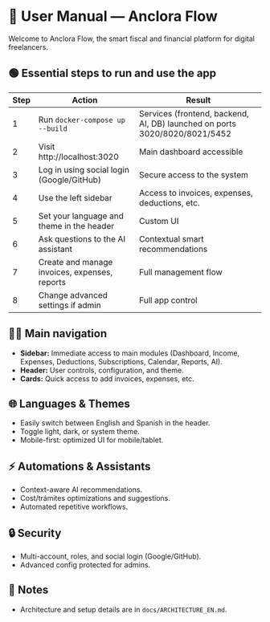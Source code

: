 # 📖 User Manual — Anclora Flow

Welcome to Anclora Flow, the smart fiscal and financial platform for digital freelancers.

## 🟢 Essential steps to run and use the app

| Step | Action                                   | Result                                      |
|------|------------------------------------------|---------------------------------------------|
| 1    | Run `docker-compose up --build`          | Services (frontend, backend, AI, DB) launched on ports 3020/8020/8021/5452 |
| 2    | Visit http://localhost:3020              | Main dashboard accessible                   |
| 3    | Log in using social login (Google/GitHub)| Secure access to the system                 |
| 4    | Use the left sidebar                     | Access to invoices, expenses, deductions, etc. |
| 5    | Set your language and theme in the header| Custom UI                                   |
| 6    | Ask questions to the AI assistant        | Contextual smart recommendations            |
| 7    | Create and manage invoices, expenses, reports | Full management flow                   |
| 8    | Change advanced settings if admin        | Full app control                            |

## 🧑‍💻 Main navigation

- **Sidebar:** Immediate access to main modules (Dashboard, Income, Expenses, Deductions, Subscriptions, Calendar, Reports, AI).
- **Header:** User controls, configuration, and theme.
- **Cards:** Quick access to add invoices, expenses, etc.

## 🌐 Languages & Themes

- Easily switch between English and Spanish in the header.
- Toggle light, dark, or system theme.
- Mobile-first: optimized UI for mobile/tablet.

## ⚡ Automations & Assistants

- Context-aware AI recommendations.
- Cost/trámites optimizations and suggestions.
- Automated repetitive workflows.

## 🔒 Security

- Multi-account, roles, and social login (Google/GitHub).
- Advanced config protected for admins.

## 📝 Notes

- Architecture and setup details are in `docs/ARCHITECTURE_EN.md`.

